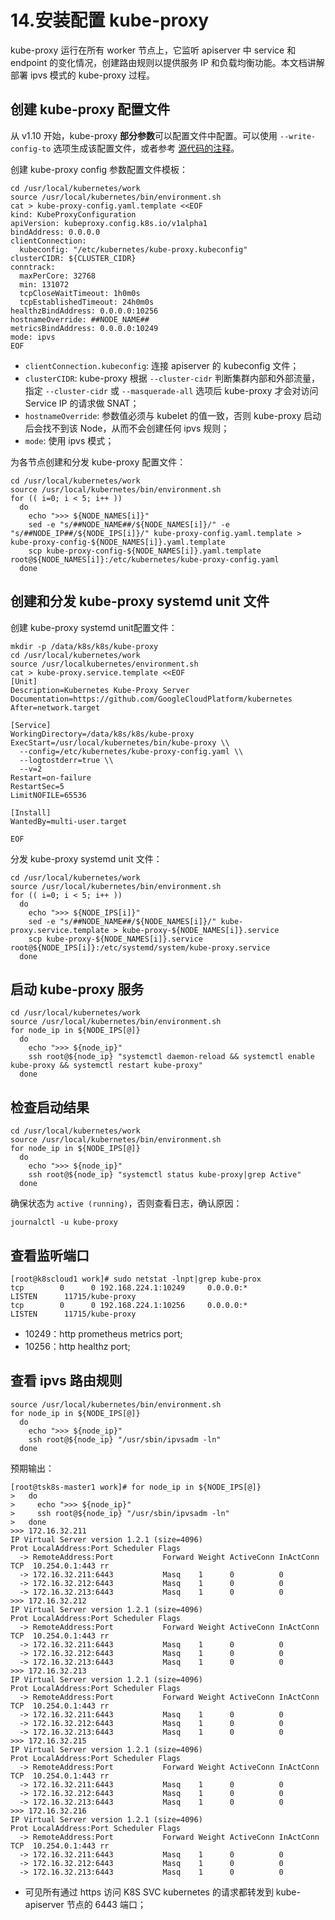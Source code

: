 # 14.安装配置 kube-proxy

 kube-proxy 运行在所有 worker 节点上，它监听 apiserver 中 service 和 endpoint 的变化情况，创建路由规则以提供服务 IP 和负载均衡功能。本文档讲解部署 ipvs 模式的 kube-proxy 过程。



## 创建 kube-proxy 配置文件

从 v1.10 开始，kube-proxy **部分参数**可以配置文件中配置。可以使用 `--write-config-to` 选项生成该配置文件，或者参考 [源代码的注释](https://github.com/kubernetes/kubernetes/blob/release-1.14/pkg/proxy/apis/config/types.go)。

创建 kube-proxy config 参数配置文件模板：

```
cd /usr/local/kubernetes/work
source /usr/local/kubernetes/bin/environment.sh
cat > kube-proxy-config.yaml.template <<EOF
kind: KubeProxyConfiguration
apiVersion: kubeproxy.config.k8s.io/v1alpha1
bindAddress: 0.0.0.0
clientConnection:
  kubeconfig: "/etc/kubernetes/kube-proxy.kubeconfig"
clusterCIDR: ${CLUSTER_CIDR}
conntrack:
  maxPerCore: 32768
  min: 131072
  tcpCloseWaitTimeout: 1h0m0s
  tcpEstablishedTimeout: 24h0m0s
healthzBindAddress: 0.0.0.0:10256
hostnameOverride: ##NODE_NAME##
metricsBindAddress: 0.0.0.0:10249
mode: ipvs
EOF
```

- `clientConnection.kubeconfig`: 连接 apiserver 的 kubeconfig 文件；
- `clusterCIDR`: kube-proxy 根据 `--cluster-cidr` 判断集群内部和外部流量，指定 `--cluster-cidr` 或 `--masquerade-all` 选项后 kube-proxy 才会对访问 Service IP 的请求做 SNAT；
- `hostnameOverride`: 参数值必须与 kubelet 的值一致，否则 kube-proxy 启动后会找不到该 Node，从而不会创建任何 ipvs 规则；
- `mode`: 使用 ipvs 模式；

为各节点创建和分发 kube-proxy 配置文件：

```
cd /usr/local/kubernetes/work
source /usr/local/kubernetes/bin/environment.sh
for (( i=0; i < 5; i++ ))
  do 
    echo ">>> ${NODE_NAMES[i]}"
    sed -e "s/##NODE_NAME##/${NODE_NAMES[i]}/" -e "s/##NODE_IP##/${NODE_IPS[i]}/" kube-proxy-config.yaml.template > kube-proxy-config-${NODE_NAMES[i]}.yaml.template
    scp kube-proxy-config-${NODE_NAMES[i]}.yaml.template root@${NODE_NAMES[i]}:/etc/kubernetes/kube-proxy-config.yaml
  done
```

## 创建和分发 kube-proxy systemd unit 文件

创建 kube-proxy systemd unit配置文件：

```
mkdir -p /data/k8s/k8s/kube-proxy
cd /usr/local/kubernetes/work
source /usr/localkubernetes/environment.sh
cat > kube-proxy.service.template <<EOF
[Unit]
Description=Kubernetes Kube-Proxy Server
Documentation=https://github.com/GoogleCloudPlatform/kubernetes
After=network.target

[Service]
WorkingDirectory=/data/k8s/k8s/kube-proxy
ExecStart=/usr/local/kubernetes/bin/kube-proxy \\
  --config=/etc/kubernetes/kube-proxy-config.yaml \\
  --logtostderr=true \\
  --v=2
Restart=on-failure
RestartSec=5
LimitNOFILE=65536

[Install]
WantedBy=multi-user.target

EOF
```

分发 kube-proxy systemd unit 文件：

```
cd /usr/local/kubernetes/work
source /usr/local/kubernetes/bin/environment.sh
for (( i=0; i < 5; i++ ))
  do
    echo ">>> ${NODE_IPS[i]}"
    sed -e "s/##NODE_NAME##/${NODE_NAMES[i]}/" kube-proxy.service.template > kube-proxy-${NODE_NAMES[i]}.service 
    scp kube-proxy-${NODE_NAMES[i]}.service root@${NODE_IPS[i]}:/etc/systemd/system/kube-proxy.service
  done
```

## 启动 kube-proxy 服务

```
cd /usr/local/kubernetes/work
source /usr/local/kubernetes/bin/environment.sh
for node_ip in ${NODE_IPS[@]}
  do
    echo ">>> ${node_ip}"
    ssh root@${node_ip} "systemctl daemon-reload && systemctl enable kube-proxy && systemctl restart kube-proxy"
  done
```

## 检查启动结果

```
cd /usr/local/kubernetes/work
source /usr/local/kubernetes/bin/environment.sh
for node_ip in ${NODE_IPS[@]}
  do
    echo ">>> ${node_ip}"
    ssh root@${node_ip} "systemctl status kube-proxy|grep Active"
  done
```

确保状态为 `active (running)`，否则查看日志，确认原因：

```
journalctl -u kube-proxy
```

## 查看监听端口

```
[root@k8scloud1 work]# sudo netstat -lnpt|grep kube-prox
tcp        0      0 192.168.224.1:10249     0.0.0.0:*               LISTEN      11715/kube-proxy    
tcp        0      0 192.168.224.1:10256     0.0.0.0:*               LISTEN      11715/kube-proxy 
```

- 10249：http prometheus metrics port;
- 10256：http healthz port;

## 查看 ipvs 路由规则

```
source /usr/local/kubernetes/bin/environment.sh
for node_ip in ${NODE_IPS[@]}
  do
    echo ">>> ${node_ip}"
    ssh root@${node_ip} "/usr/sbin/ipvsadm -ln"
  done
```

预期输出：

```
[root@tsk8s-master1 work]# for node_ip in ${NODE_IPS[@]}
>   do
>     echo ">>> ${node_ip}"
>     ssh root@${node_ip} "/usr/sbin/ipvsadm -ln"
>   done
>>> 172.16.32.211
IP Virtual Server version 1.2.1 (size=4096)
Prot LocalAddress:Port Scheduler Flags
  -> RemoteAddress:Port           Forward Weight ActiveConn InActConn
TCP  10.254.0.1:443 rr
  -> 172.16.32.211:6443           Masq    1      0          0
  -> 172.16.32.212:6443           Masq    1      0          0
  -> 172.16.32.213:6443           Masq    1      0          0
>>> 172.16.32.212
IP Virtual Server version 1.2.1 (size=4096)
Prot LocalAddress:Port Scheduler Flags
  -> RemoteAddress:Port           Forward Weight ActiveConn InActConn
TCP  10.254.0.1:443 rr
  -> 172.16.32.211:6443           Masq    1      0          0
  -> 172.16.32.212:6443           Masq    1      0          0
  -> 172.16.32.213:6443           Masq    1      0          0
>>> 172.16.32.213
IP Virtual Server version 1.2.1 (size=4096)
Prot LocalAddress:Port Scheduler Flags
  -> RemoteAddress:Port           Forward Weight ActiveConn InActConn
TCP  10.254.0.1:443 rr
  -> 172.16.32.211:6443           Masq    1      0          0
  -> 172.16.32.212:6443           Masq    1      0          0
  -> 172.16.32.213:6443           Masq    1      0          0
>>> 172.16.32.215
IP Virtual Server version 1.2.1 (size=4096)
Prot LocalAddress:Port Scheduler Flags
  -> RemoteAddress:Port           Forward Weight ActiveConn InActConn
TCP  10.254.0.1:443 rr
  -> 172.16.32.211:6443           Masq    1      0          0
  -> 172.16.32.212:6443           Masq    1      0          0
  -> 172.16.32.213:6443           Masq    1      0          0
>>> 172.16.32.216
IP Virtual Server version 1.2.1 (size=4096)
Prot LocalAddress:Port Scheduler Flags
  -> RemoteAddress:Port           Forward Weight ActiveConn InActConn
TCP  10.254.0.1:443 rr
  -> 172.16.32.211:6443           Masq    1      0          0
  -> 172.16.32.212:6443           Masq    1      0          0
  -> 172.16.32.213:6443           Masq    1      0          0

```

- 可见所有通过 https 访问 K8S SVC kubernetes 的请求都转发到 kube-apiserver 节点的 6443 端口；
